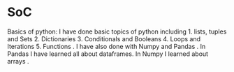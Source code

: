 # SoC
Basics of python:
     I have done basic topics of python including  1. lists, tuples and Sets
                                                   2. Dictionaries
                                                   3. Conditionals and Booleans
                                                   4. Loops and Iterations
                                                   5. Functions .
     I have also done with Numpy and Pandas .
     In Pandas I have learned all about dataframes.
     In Numpy I learned about arrays .
     
